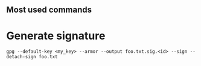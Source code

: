 Most used commands
------------------

# Generate signature

```
gpg --default-key <my_key> --armor --output foo.txt.sig.<id> --sign --detach-sign foo.txt
```
